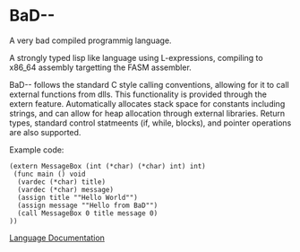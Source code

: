 # BaD--
 A very bad compiled programmig language.

 A strongly typed lisp like language using L-expressions, compiling to x86_64 assembly targetting the FASM assembler.

 BaD-- follows the standard C style calling conventions, allowing for it to call external functions from dlls. This functionality is provided through the extern feature. Automatically allocates stack space for constants including strings, and can allow for heap allocation through external libraries. Return types, standard control statmeents (if, while, blocks), and pointer operations are also supported. 

 Example code:
```
(extern MessageBox (int (*char) (*char) int) int)
 (func main () void
  (vardec (*char) title)
  (vardec (*char) message)
  (assign title ""Hello World"")
  (assign message ""Hello from BaD"")
  (call MessageBox 0 title message 0)
))
```

 [Language Documentation](https://github.com/aracitdev/BaD/blob/main/BaD--%20Documentation.pdf)
